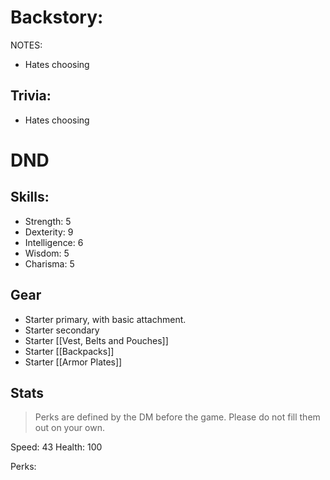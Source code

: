 # Backstory:
NOTES:
- Hates choosing

## Trivia:
- Hates choosing
# DND
## Skills:

- Strength: 5
- Dexterity: 9
- Intelligence: 6
- Wisdom: 5
- Charisma: 5

## Gear

- Starter primary, with basic attachment.
- Starter secondary
- Starter [[Vest, Belts and Pouches]]
- Starter [[Backpacks]]
- Starter [[Armor Plates]]

## Stats
> Perks are defined by the DM before the game. Please do not fill them out on your own.

Speed: 43
Health: 100

Perks: